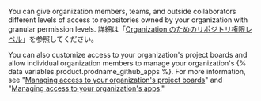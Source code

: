 You can give organization members, teams, and outside collaborators different levels of access to repositories owned by your organization with granular permission levels. 詳細は「[Organization のためのリポジトリ権限レベル](/organizations/managing-access-to-your-organizations-repositories/repository-permission-levels-for-an-organization)」を参照してください。

You can also customize access to your organization's project boards and allow individual organization members to manage your organization's {% data variables.product.prodname_github_apps %}. For more information, see "[Managing access to your organization's project boards](/organizations/managing-access-to-your-organizations-project-boards)" and "[Managing access to your organization's apps](/organizations/managing-access-to-your-organizations-apps)."
